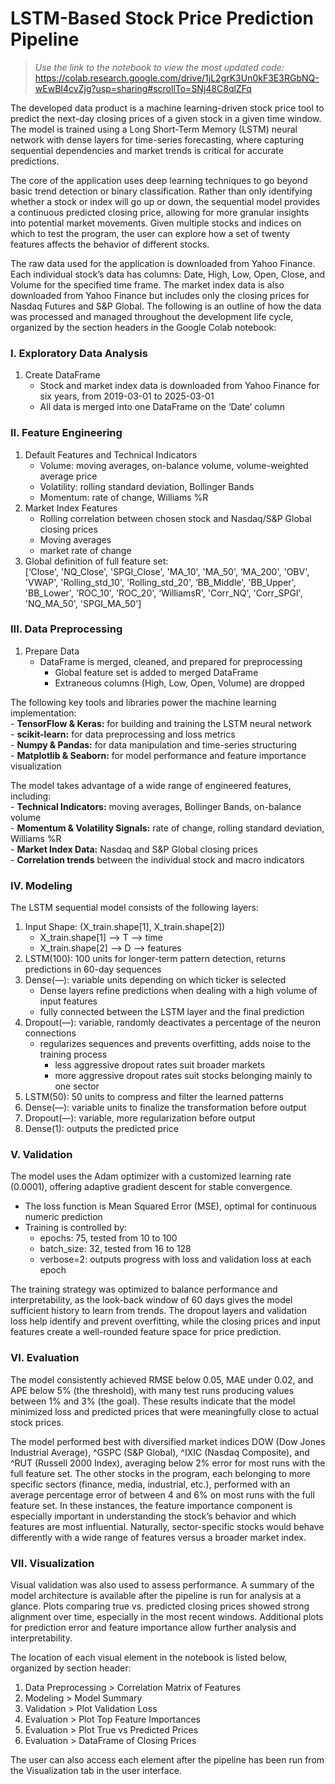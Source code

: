 # LSTM-Based Stock Price Prediction Pipeline

> _Use the link to the notebook to view the most updated code:_ https://colab.research.google.com/drive/1jL2grK3Un0kF3E3RGbNQ-wEwBI4cvZjg?usp=sharing#scrollTo=SNj48C8qlZFq

The developed data product is a machine learning-driven stock price tool to predict the next-day closing prices of a given stock in a given time window. The model is trained using a Long Short-Term Memory (LSTM) neural network with dense layers for time-series forecasting, where capturing sequential dependencies and market trends is critical for accurate predictions. 

The core of the application uses deep learning techniques to go beyond basic trend detection or binary classification. Rather than only identifying whether a stock or index will go up or down, the sequential model provides a continuous predicted closing price, allowing for more granular insights into potential market movements. Given multiple stocks and indices on which to test the program, the user can explore how a set of twenty features affects the behavior of different stocks.

The raw data used for the application is downloaded from Yahoo Finance. Each individual stock’s data has columns: Date, High, Low, Open, Close, and Volume for the specified time frame. The market index data is also downloaded from Yahoo Finance but includes only the closing prices for Nasdaq Futures and S&P Global. The following is an outline of how the data was processed and managed throughout the development life cycle, organized by the section headers in the Google Colab notebook:

### **I. Exploratory Data Analysis**
  1. Create DataFrame
      - Stock and market index data is downloaded from Yahoo Finance for six years, from 2019-03-01 to 2025-03-01
     - All data is merged into one DataFrame on the ‘Date’ column

### **II. Feature Engineering**
  1. Default Features and Technical Indicators
       - Volume: moving averages, on-balance volume, volume-weighted average price
       - Volatility: rolling standard deviation, Bollinger Bands
       - Momentum: rate of change, Williams %R
  2. Market Index Features
       - Rolling correlation between chosen stock and Nasdaq/S&P Global closing prices
       - Moving averages
       - market rate of change
3. Global definition of full feature set:\
   [‘Close', 'NQ_Close', 'SPGI_Close', 'MA_10',
  'MA_50', ‘MA_200', 'OBV', 'VWAP', 'Rolling_std_10', 'Rolling_std_20', ‘BB_Middle',
    'BB_Upper', 'BB_Lower', 'ROC_10', 'ROC_20', ‘WilliamsR', 'Corr_NQ', 'Corr_SPGI',
    'NQ_MA_50', 'SPGI_MA_50']

### **III. Data Preprocessing**
  1. Prepare Data
       - DataFrame is merged, cleaned, and prepared for preprocessing
           - Global feature set is added to merged DataFrame
            - Extraneous columns (High, Low, Open, Volume) are dropped

The following key tools and libraries power the machine learning implementation:\
    - **TensorFlow & Keras:** for building and training the LSTM neural network\
    - **scikit-learn:** for data preprocessing and loss metrics\
    - **Numpy & Pandas:** for data manipulation and time-series structuring\
    - **Matplotlib & Seaborn:** for model performance and feature importance visualization

The model takes advantage of a wide range of engineered features, including:\
    - **Technical Indicators:** moving averages, Bollinger Bands, on-balance volume\
    - **Momentum & Volatility Signals:** rate of change, rolling standard deviation, Williams %R\
    - **Market Index Data:** Nasdaq and S&P Global closing prices\
    - **Correlation trends** between the individual stock and macro indicators

### **IV. Modeling**
The LSTM sequential model consists of the following layers:

1. Input Shape: (X_train.shape[1], X_train.shape[2])
    - X_train.shape[1] —> T —> time
    - X_train.shape[2] —> D —> features
2. LSTM(100): 100 units for longer-term pattern detection, returns predictions in 60-day
sequences
3. Dense(—): variable units depending on which ticker is selected
    - Dense layers refine predictions when dealing with a high volume of input features
    - fully connected between the LSTM layer and the final prediction
4. Dropout(—): variable, randomly deactivates a percentage of the neuron connections
    - regularizes sequences and prevents overfitting, adds noise to the training process
        - less aggressive dropout rates suit broader markets
        - more aggressive dropout rates suit stocks belonging mainly to one sector
5. LSTM(50): 50 units to compress and filter the learned patterns
6. Dense(—): variable units to finalize the transformation before output
7. Dropout(—): variable, more regularization before output
8. Dense(1): outputs the predicted price

### **V. Validation**

The model uses the Adam optimizer with a customized learning rate (0.0001), offering adaptive gradient descent for stable convergence.
- The loss function is Mean Squared Error (MSE), optimal for continuous numeric prediction
- Training is controlled by:
    - epochs: 75, tested from 10 to 100
    - batch_size: 32, tested from 16 to 128
    - verbose=2: outputs progress with loss and validation loss at each epoch

The training strategy was optimized to balance performance and interpretability, as the look-back window of 60 days gives the model sufficient history to learn from trends. The dropout layers and validation loss help identify and prevent overfitting, while the closing prices and input features create a well-rounded feature space for price prediction.

### **VI. Evaluation**

The model consistently achieved RMSE below 0.05, MAE under 0.02, and APE below
5% (the threshold), with many test runs producing values between 1% and 3% (the goal). These
results indicate that the model minimized loss and predicted prices that were meaningfully close
to actual stock prices.

The model performed best with diversified market indices DOW (Dow Jones Industrial
Average), ^GSPC (S&P Global), ^IXIC (Nasdaq Composite), and ^RUT (Russell 2000 Index), averaging below 2% error for most runs with the full feature set. The other stocks in the program, each belonging to more specific sectors (finance, media, industrial, etc.), performed with an average percentage error of between 4 and 6% on most runs with the full feature set. In these instances, the feature importance component is especially important in understanding the stock’s behavior and which features are most influential. Naturally, sector-specific stocks would behave differently with a wide range of features versus a broader market index.

### **VII. Visualization**

Visual validation was also used to assess performance. A summary of the model architecture is available after the pipeline is run for analysis at a glance. Plots comparing true vs. predicted closing prices showed strong alignment over time, especially in the most recent windows. Additional plots for prediction error and feature importance allow further analysis and
interpretability.

The location of each visual element in the notebook is listed below, organized by section header:

1. Data Preprocessing > Correlation Matrix of Features
2. Modeling > Model Summary
3. Validation > Plot Validation Loss
4. Evaluation > Plot Top Feature Importances
5. Evaluation > Plot True vs Predicted Prices
6. Evaluation > DataFrame of Closing Prices

The user can also access each element after the pipeline has been run from the Visualization tab
in the user interface.
